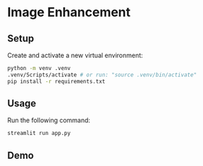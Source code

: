 # Image Enhancement

## Setup

Create and activate a new virtual environment:

```bash
python -m venv .venv
.venv/Scripts/activate # or run: "source .venv/bin/activate"
pip install -r requirements.txt
```

## Usage

Run the following command:

```bash
streamlit run app.py
```

## Demo

